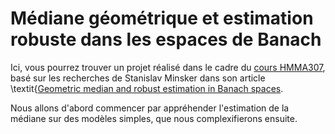 # Médiane géométrique et estimation robuste dans les espaces de Banach

Ici, vous pourrez trouver un projet réalisé dans le cadre du [cours HMMA307](http://josephsalmon.eu/HMMA307.html), basé sur les recherches de Stanislav Minsker dans son article \textit{[Geometric median and robust estimation in Banach spaces](https://arxiv.org/pdf/1308.1334.pdf). 

Nous allons d'abord commencer par appréhender l'estimation de la médiane sur des modèles simples, que nous complexifierons ensuite. 
